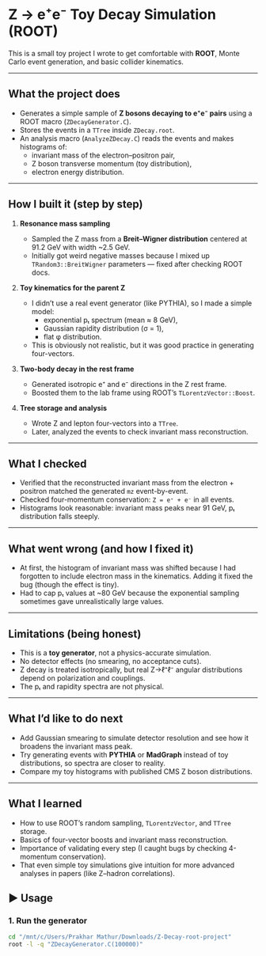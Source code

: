 # Z → e⁺e⁻ Toy Decay Simulation (ROOT)

This is a small toy project I wrote to get comfortable with **ROOT**, Monte Carlo event generation, and basic collider kinematics.

---

## What the project does
- Generates a simple sample of **Z bosons decaying to e⁺e⁻ pairs** using a ROOT macro (`ZDecayGenerator.C`).
- Stores the events in a `TTree` inside `ZDecay.root`.
- An analysis macro (`AnalyzeZDecay.C`) reads the events and makes histograms of:
  - invariant mass of the electron–positron pair,
  - Z boson transverse momentum (toy distribution),
  - electron energy distribution.

---

## How I built it (step by step)
1. **Resonance mass sampling**
   - Sampled the Z mass from a **Breit–Wigner distribution** centered at 91.2 GeV with width ~2.5 GeV.
   - Initially got weird negative masses because I mixed up `TRandom3::BreitWigner` parameters — fixed after checking ROOT docs.

2. **Toy kinematics for the parent Z**
   - I didn’t use a real event generator (like PYTHIA), so I made a simple model:
     - exponential pₜ spectrum (mean ≈ 8 GeV),
     - Gaussian rapidity distribution (σ = 1),
     - flat φ distribution.
   - This is obviously not realistic, but it was good practice in generating four-vectors.

3. **Two-body decay in the rest frame**
   - Generated isotropic e⁺ and e⁻ directions in the Z rest frame.
   - Boosted them to the lab frame using ROOT’s `TLorentzVector::Boost`.

4. **Tree storage and analysis**
   - Wrote Z and lepton four-vectors into a `TTree`.
   - Later, analyzed the events to check invariant mass reconstruction.

---

## What I checked
- Verified that the reconstructed invariant mass from the electron + positron matched the generated `mz` event-by-event.
- Checked four-momentum conservation: `Z = e⁺ + e⁻` in all events.
- Histograms look reasonable: invariant mass peaks near 91 GeV, pₜ distribution falls steeply.

---

## What went wrong (and how I fixed it)
- At first, the histogram of invariant mass was shifted because I had forgotten to include electron mass in the kinematics. Adding it fixed the bug (though the effect is tiny).
- Had to cap pₜ values at ~80 GeV because the exponential sampling sometimes gave unrealistically large values.

---

## Limitations (being honest)
- This is a **toy generator**, not a physics-accurate simulation.
- No detector effects (no smearing, no acceptance cuts).
- Z decay is treated isotropically, but real Z→ℓ⁺ℓ⁻ angular distributions depend on polarization and couplings.
- The pₜ and rapidity spectra are not physical.

---

## What I’d like to do next
- Add Gaussian smearing to simulate detector resolution and see how it broadens the invariant mass peak.
- Try generating events with **PYTHIA** or **MadGraph** instead of toy distributions, so spectra are closer to reality.
- Compare my toy histograms with published CMS Z boson distributions.

---

## What I learned
- How to use ROOT’s random sampling, `TLorentzVector`, and `TTree` storage.
- Basics of four-vector boosts and invariant mass reconstruction.
- Importance of validating every step (I caught bugs by checking 4-momentum conservation).
- That even simple toy simulations give intuition for more advanced analyses in papers (like Z–hadron correlations).



## ▶️ Usage

### 1. Run the generator
```bash
cd "/mnt/c/Users/Prakhar Mathur/Downloads/Z-Decay-root-project"
root -l -q "ZDecayGenerator.C(100000)"

